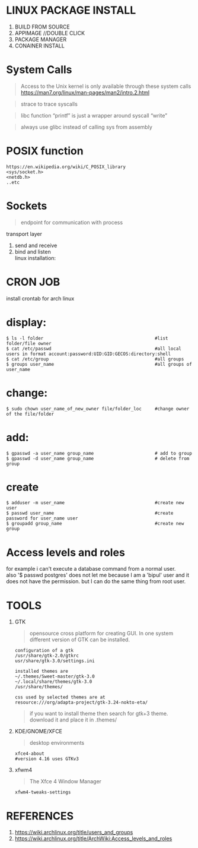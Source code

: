 # LINUX PACKAGE INSTALL
 1. BUILD FROM SOURCE
 2. APPIMAGE //DOUBLE CLICK
 3. PACKAGE MANAGER
 4. CONAINER INSTALL
# System Calls
> Access to the Unix kernel is only available through these system calls
https://man7.org/linux/man-pages/man2/intro.2.html

>strace to trace syscalls

>libc function “printf” is just a wrapper around syscall “write”

> always use glibc instead of calling sys from assembly

# POSIX function
	https://en.wikipedia.org/wiki/C_POSIX_library
	<sys/socket.h>
	<netdb.h> 
	..etc

# Sockets
>endpoint for communication with process  

transport layer
1. send and receive
2. bind and listen  
linux installation:

# CRON JOB
install crontab for arch linux

# display:
	$ ls -l folder  									    #list folder/file owner
	$ cat /etc/passwd 										#all local users in format account:password:UID:GID:GECOS:directory:shell
	$ cat /etc/group  										#all groups
	$ groups user_name 										#all groups of user_name
# change:
	$ sudo chown user_name_of_new_owner file/folder_loc		#change owner of the file/folder
# add:
	$ gpasswd -a user_name group_name 						# add to group
	$ gpasswd -d user_name group_name 						# delete from group
# create
	$ adduser -m user_name									#create new user
	$ passwd user_name										#create password for user_name user
	$ groupadd group_name 									#create new group
# Access levels and roles
for example i can't execute a database command from a normal user.  
also '$ passwd postgres' does not let me because I am a 'bipul' user and it does not have the permission. but I can do the same thing from root user.


# TOOLS
1. GTK
	>opensource cross platform for creating GUI. In one system different version of GTK can be installed.
	```
	configuration of a gtk
	/usr/share/gtk-2.0/gtkrc
	usr/share/gtk-3.0/settings.ini

	installed themes are
	~/.themes/Sweet-master/gtk-3.0
	~/.local/share/themes/gtk-3.0
	/usr/share/themes/

	css used by selected themes are at
	resource:///org/adapta-project/gtk-3.24-nokto-eta/
	```
	>if you want to install theme then search for gtk+3 theme. download it and place it in .themes/
2. KDE/GNOME/XFCE
   >desktop environments
   ```
   xfce4-about
   #version 4.16 uses GTKv3
   ```
3. xfwm4
   > The Xfce 4 Window Manager
   ```
   xfwm4-tweaks-settings
   ```

# REFERENCES
1. https://wiki.archlinux.org/title/users_and_groups
1. https://wiki.archlinux.org/title/ArchWiki:Access_levels_and_roles
